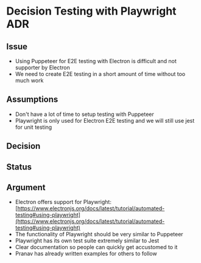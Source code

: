 # Decision Testing with Playwright ADR

## Issue
- Using Puppeteer for E2E testing with Electron is difficult and not supporter by Electron
- We need to create E2E testing in a short amount of time without too much work

## Assumptions
- Don't have a lot of time to setup testing with Puppeteer
- Playwright is only used for Electron E2E testing and we will still use jest for unit testing

## Decision


## Status

## Argument
- Electron offers support for Playwright: [https://www.electronjs.org/docs/latest/tutorial/automated-testing#using-playwright](https://www.electronjs.org/docs/latest/tutorial/automated-testing#using-playwright)
- The functionality of Playwright should be very similar to Puppeteer
- Playwright has its own test suite extremely similar to Jest
- Clear documentation so people can quickly get accustomed to it
- Pranav has already written examples for others to follow
